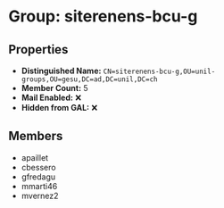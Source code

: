 # Group: siterenens-bcu-g

## Properties

- **Distinguished Name:** `CN=siterenens-bcu-g,OU=unil-groups,OU=gesu,DC=ad,DC=unil,DC=ch`
- **Member Count:** 5
- **Mail Enabled:** ❌
- **Hidden from GAL:** ❌

## Members

- apaillet
- cbessero
- gfredagu
- mmarti46
- mvernez2
